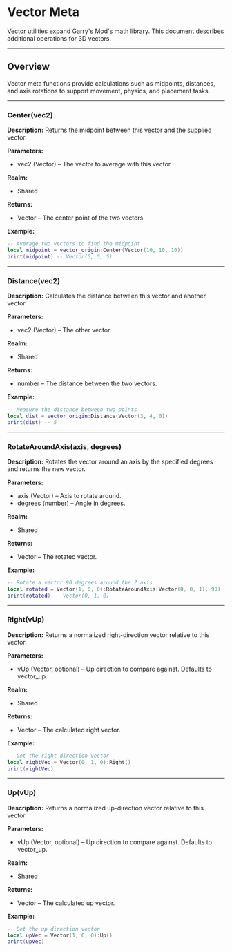 # Vector Meta

Vector utilities expand Garry's Mod's math library. This document describes additional operations for 3D vectors.

---

## Overview

Vector meta functions provide calculations such as midpoints, distances, and axis rotations to support movement, physics, and placement tasks.

---

### Center(vec2)

**Description:**
Returns the midpoint between this vector and the supplied vector.

**Parameters:**
* vec2 (Vector) – The vector to average with this vector.

**Realm:**
* Shared

**Returns:**
* Vector – The center point of the two vectors.

**Example:**
```lua
-- Average two vectors to find the midpoint
local midpoint = vector_origin:Center(Vector(10, 10, 10))
print(midpoint) -- Vector(5, 5, 5)
```
---

### Distance(vec2)

**Description:**
Calculates the distance between this vector and another vector.

**Parameters:**
* vec2 (Vector) – The other vector.

**Realm:**
* Shared

**Returns:**
* number – The distance between the two vectors.

**Example:**
```lua
-- Measure the distance between two points
local dist = vector_origin:Distance(Vector(3, 4, 0))
print(dist) -- 5
```
---

### RotateAroundAxis(axis, degrees)

**Description:**
Rotates the vector around an axis by the specified degrees and returns the new vector.

**Parameters:**
* axis (Vector) – Axis to rotate around.
* degrees (number) – Angle in degrees.

**Realm:**
* Shared

**Returns:**
* Vector – The rotated vector.

**Example:**
```lua
-- Rotate a vector 90 degrees around the Z axis
local rotated = Vector(1, 0, 0):RotateAroundAxis(Vector(0, 0, 1), 90)
print(rotated) -- Vector(0, 1, 0)
```
---

### Right(vUp)

**Description:**
Returns a normalized right-direction vector relative to this vector.

**Parameters:**
* vUp (Vector, optional) – Up direction to compare against. Defaults to vector_up.

**Realm:**
* Shared

**Returns:**
* Vector – The calculated right vector.

**Example:**
```lua
-- Get the right direction vector
local rightVec = Vector(0, 1, 0):Right()
print(rightVec)
```
---

### Up(vUp)

**Description:**
Returns a normalized up-direction vector relative to this vector.

**Parameters:**
* vUp (Vector, optional) – Up direction to compare against. Defaults to vector_up.

**Realm:**
* Shared

**Returns:**
* Vector – The calculated up vector.

**Example:**
```lua
-- Get the up direction vector
local upVec = Vector(1, 0, 0):Up()
print(upVec)
```
